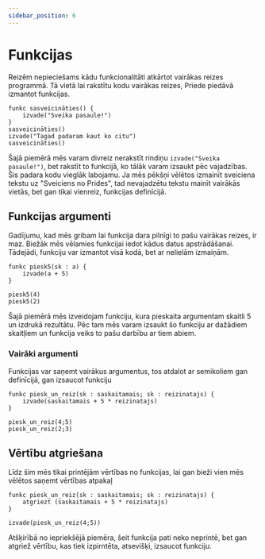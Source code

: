 ```yaml
---
sidebar_position: 6
---
```


# Funkcijas

Reizēm nepieciešams kādu funkcionalitāti atkārtot vairākas reizes programmā. Tā vietā lai rakstītu kodu vairākas reizes, Priede piedāvā izmantot funkcijas.

```priede
funkc sasveicināties() {
    izvade("Sveika pasaule!")
}
sasveicināties()
izvade("Tagad padaram kaut ko citu")
sasveicināties()
```

Šajā piemērā mēs varam divreiz nerakstīt rindiņu `izvade("Sveika pasaule!")`, bet rakstīt to funkcijā, ko tālāk varam izsaukt pēc vajadzības. Šis padara kodu vieglāk labojamu. Ja mēs pēkšņi vēlētos izmainīt sveiciena tekstu uz "Sveiciens no Prides", tad nevajadzētu tekstu mainīt vairākās vietās, bet gan tikai vienreiz, funkcijas definīcijā.



## Funkcijas argumenti

Gadījumu, kad mēs gribam lai funkcija dara pilnīgi to pašu vairākas reizes, ir maz. Biežāk mēs vēlamies funkcijai iedot kādus datus apstrādāšanai. Tādejādi, funkciju var izmantot visā kodā, bet ar nelielām izmaiņām.

```priede
funkc piesk5(sk : a) {
    izvade(a + 5)
}

piesk5(4)
piesk5(2)
```

Šajā piemērā mēs izveidojam funkciju, kura pieskaita argumentam skaitli 5 un izdrukā rezultātu. Pēc tam mēs varam izsaukt šo funkciju ar dažādiem skaitļiem un funkcija veiks to pašu darbību ar tiem abiem.

### Vairāki argumenti

Funkcijas var saņemt vairākus argumentus, tos atdalot ar semikoliem gan definīcijā, gan izsaucot funkciju

```priede
funkc piesk_un_reiz(sk : saskaitamais; sk : reizinatajs) {
    izvade(saskaitamais + 5 * reizinatajs)
}

piesk_un_reiz(4;5)
piesk_un_reiz(2;3)
```

## Vērtību atgriešana

Līdz šim mēs tikai printējām vērtības no funkcijas, lai gan bieži vien mēs vēlētos saņemt vērtības atpakaļ

```priede
funkc piesk_un_reiz(sk : saskaitamais; sk : reizinatajs) {
    atgriezt (saskaitamais + 5 * reizinatajs)
}

izvade(piesk_un_reiz(4;5))
```

Atšķirībā no iepriekšējā piemēra, šeit funkcija pati neko neprintē, bet gan atgriež vērtību, kas tiek izpirntēta, atsevišķi, izsaucot funkciju.

